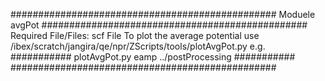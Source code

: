 ################################################
                Moduele avgPot
################################################
Required File/Files:
    scf File
To plot the average potential use /ibex/scratch/jangira/qe/npr/ZScripts/tools/plotAvgPot.py
e.g.
###########
plotAvgPot.py eamp ../postProcessing
###########
################################################